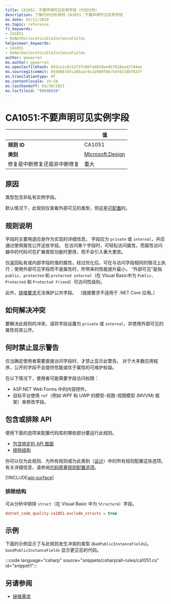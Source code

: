 ```yaml
---
title: CA1051：不要声明可见实例字段（代码分析）
description: 了解代码分析规则 CA1051：不要声明可见实例字段
ms.date: 03/11/2019
ms.topic: reference
f1_keywords:
- CA1051
- DoNotDeclareVisibleInstanceFields
helpviewer_keywords:
- CA1051
- DoNotDeclareVisibleInstanceFields
author: gewarren
ms.author: gewarren
ms.openlocfilehash: 05dce1c8c52f37c80fa603dee4b7818ead2744ee
ms.sourcegitcommit: 05d0087dfca85aac9ca2960f86c5efd218bf833f
ms.translationtype: HT
ms.contentlocale: zh-CN
ms.lasthandoff: 03/30/2021
ms.locfileid: "99546928"
---
```

# <a name="ca1051-do-not-declare-visible-instance-fields"></a>CA1051:不要声明可见实例字段

| | 值 |
|-|-|
| **规则 ID** |CA1051|
| **类别** |[Microsoft.Design](design-warnings.md)|
| 修复是中断修复还是非中断修复 |重大|

## <a name="cause"></a>原因

类型包含非私有实例字段。

默认情况下，此规则仅查看外部可见的类型，但这是[可配置](#include-or-exclude-apis)的。

## <a name="rule-description"></a>规则说明

字段的主要用途应是作为实现的详细信息。 字段应为 `private` 或 `internal`，并应通过使用属性公开这些字段。 在访问某个字段时，可轻松访问属性，而属性访问器中的代码可在扩展类型功能时更改，而不会引入重大更改。

仅返回私有或内部字段的值的属性，经过优化后，可在与访问字段相同的情况上执行；使用外部可见字段而不是属性时，所带来的性能提升最小。 “外部可见”是指 `public`、`protected` 和 `protected internal`（在 Visual Basic中为 `Public`、`Protected` 和 `Protected Friend`）可访问性级别。

此外，[链接要求](../../../framework/misc/link-demands.md)无法保护公共字段。 （链接要求不适用于 .NET Core 应用。）

## <a name="how-to-fix-violations"></a>如何解决冲突

要解决此规则的冲突，请将字段设置为 `private` 或 `internal`，并使用外部可见的属性将其公开。

## <a name="when-to-suppress-warnings"></a>何时禁止显示警告

仅当确定使用者需要直接访问字段时，才禁止显示此警告。 对于大多数应用程序，公开的字段不会提供性能或优于属性的可维护权益。

在以下情况下，使用者可能需要字段访问权限：

- ASP.NET Web Forms 中的内容控件。
- 目标平台使用 `ref`（例如 WPF 和 UWP 的模型-视图-视图模型 (MVVM) 框架）来修改字段。

## <a name="include-or-exclude-apis"></a>包含或排除 API

使用下面的选项来配置代码库的哪些部分要运行此规则。

- [包含特定的 API 图面](#include-specific-api-surfaces)
- [排除结构](#exclude-structs)

你可以仅为此规则、为所有规则或为此类别（[设计](design-warnings.md)）中的所有规则配置这些选项。 有关详细信息，请参阅[代码质量规则配置选项](../code-quality-rule-options.md)。

[!INCLUDE[api-surface](~/includes/code-analysis/api-surface.md)]

### <a name="exclude-structs"></a>排除结构

可从分析中排除 `struct`（在 Visual Basic 中为 `Structure`）字段。

```ini
dotnet_code_quality.ca1051.exclude_structs = true
```

## <a name="example"></a>示例

下面的示例显示了与此规则发生冲突的类型 (`BadPublicInstanceFields`)。 `GoodPublicInstanceFields` 显示更正后的代码。

:::code language="csharp" source="snippets/csharp/all-rules/ca1051.cs" id="snippet1":::

## <a name="see-also"></a>另请参阅

- [链接需求](../../../framework/misc/link-demands.md)
